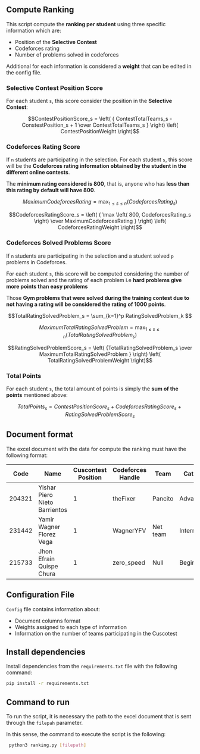## Compute Ranking

This script compute the **ranking per student** using three specific information which are:

- Position of the **Selective Contest**
- Codeforces rating
- Number of problems solved in codeforces

Additional for each information is considered a **weight** that can be edited in the config file.

### Selective Contest Position Score

For each student `s`, this score consider the position in the **Selective Contest**:

```math
ContestPositionScore_s = \left( { ContestTotalTeams_s - ConstestPosition_s + 1 \over ContestTotalTeams_s }  \right) \left( ContestPositionWeight \right)
```

### Codeforces Rating Score

If `n` students are participating in the selection. For each student `s`, this score will be the **Codeforces rating information obtained by the student in the different online contests**.

The **minimum rating considered is 800**, that is, anyone who has **less than this rating by default will have 800**. 

```math
MaximumCodeforcesRating = \max_{1 \leq s \leq n} \left( CodeforcesRating_s \right)
```

```math
CodeforcesRatingScore_s = \left( { \max \left( 800, CodeforcesRating_s \right)  \over MaximumCodeforcesRating }  \right) \left( CodeforcesRatingWeight \right)
```

### Codeforces Solved Problems Score

If `n` students are participating in the selection and a student solved `p` problems in Codeforces. 

For each student `s`, this score will be computed considering the number of problems solved and the rating of each problem i.e **hard problems give more points than easy problems**

Those **Gym problems that were solved during the training contest due to not having a rating will be considered the rating of 1000 points**.

```math
TotalRatingSolvedProblem_s = \sum_{k=1}^p RatingSolvedProblem_k 
```

```math
MaximumTotalRatingSolvedProblem = \max_{1 \leq s \leq n} \left( TotalRatingSolvedProblem_s \right)
```

```math
RatingSolvedProblemScore_s = \left( {TotalRatingSolvedProblem_s \over MaximumTotalRatingSolvedProblem }  \right) \left( TotalRatingSolvedProblemWeight \right)
```

### Total Points

For each student `s`, the total amount of points is simply the **sum of the points** mentioned above:

```math
TotalPoints_s = ContestPositionScore_s + CodeforcesRatingScore_s + RatingSolvedProblemScore_s
```

## Document format

The excel document with the data for compute the ranking must have the following format:

| Code | Name | Cuscontest Position | Codeforces Handle | Team | Category |
| ------------- | ------------- | ------------- | ------------- | ------------- | ------------- |
| 204321 | Yishar Piero Nieto Barrientos | 1 | theFixer | Pancito | Advanced |
| 231442 | Yamir Wagner Florez Vega | 1 | WagnerYFV | Net team  | Intermediate |
| 215733 | Jhon Efrain Quispe Chura | 1 | zero_speed | Null | Beginner |

## Configuration File

`Config` file contains information about:

- Document columns format
- Weights assigned to each type of information
- Information on the number of teams participating in the Cuscotest


## Install dependencies

Install dependencies from the `requirements.txt` file with the following command:

```bash
pip install -r requirements.txt
```

## Command to run

To run the script, it is necessary the path to the excel document that is sent through the `filepah` parameter. 

In this sense, the command to execute the script is the following:

``` bash
 python3 ranking.py [filepath]
```
